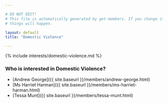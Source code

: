 ```yaml
---

# DO NOT EDIT!
# This file is automatically generated by get-members. If you change it, bad
# things will happen.

layout: default
title: "Domestic Violence"

---
```


{% include interests/domestic-violence.md %}

### Who is interested in Domestic Violence?


* [Andrew George]({{ site.baseurl }}/members/andrew-george.html)
* [Ms Harriet Harman]({{ site.baseurl }}/members/ms-harriet-harman.html)
* [Tessa Munt]({{ site.baseurl }}/members/tessa-munt.html)
